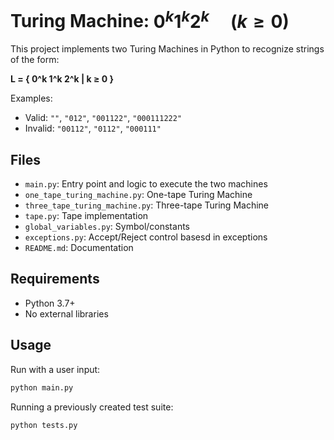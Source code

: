 # Turing Machine: $0^k 1^k 2^k \quad (k \geq 0)$

This project implements two Turing Machines in Python to recognize strings of the form:

**L = { 0^k 1^k 2^k | k ≥ 0 }**

Examples:
- Valid: `""`, `"012"`, `"001122"`, `"000111222"`
- Invalid: `"00112"`, `"0112"`, `"000111"`

## Files
- `main.py`: Entry point and logic to execute the two machines
- `one_tape_turing_machine.py`: One-tape Turing Machine
- `three_tape_turing_machine.py`: Three-tape Turing Machine
- `tape.py`: Tape implementation
- `global_variables.py`: Symbol/constants
- `exceptions.py`: Accept/Reject control basesd in exceptions
- `README.md`: Documentation

## Requirements
- Python 3.7+
- No external libraries

## Usage

Run with a user input:

```python
python main.py
```

Running a previously created test suite:
```python
python tests.py
```



